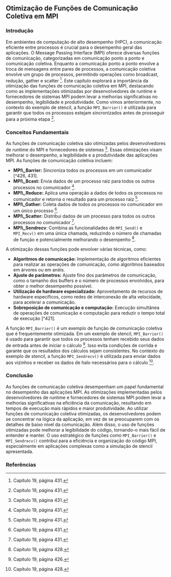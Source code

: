 ## Otimização de Funções de Comunicação Coletiva em MPI

### Introdução
Em ambientes de computação de alto desempenho (HPC), a comunicação eficiente entre processos é crucial para o desempenho geral das aplicações. O Message Passing Interface (MPI) oferece diversas funções de comunicação, categorizadas em comunicação ponto a ponto e comunicação coletiva. Enquanto a comunicação ponto a ponto envolve a troca de mensagens entre pares de processos, a comunicação coletiva envolve um grupo de processos, permitindo operações como broadcast, redução, gather e scatter [^431]. Este capítulo explorará a importância da otimização das funções de comunicação coletiva em MPI, destacando como as implementações otimizadas por desenvolvedores de runtime e fornecedores de sistemas MPI podem levar a melhorias significativas no desempenho, legibilidade e produtividade. Como vimos anteriormente, no contexto do exemplo de stencil, a função `MPI_Barrier()` é utilizada para garantir que todos os processos estejam sincronizados antes de prosseguir para a próxima etapa [^431].

### Conceitos Fundamentais

As funções de comunicação coletiva são otimizadas pelos desenvolvedores de runtime do MPI e fornecedores de sistemas [^431]. Essas otimizações visam melhorar o desempenho, a legibilidade e a produtividade das aplicações MPI. As funções de comunicação coletiva incluem:

*   **MPI\\_Barrier:** Sincroniza todos os processos em um comunicador [^426, 431].
*   **MPI\\_Bcast:** Envia dados de um processo raiz para todos os outros processos no comunicador [^431].
*   **MPI\\_Reduce:** Aplica uma operação a dados de todos os processos no comunicador e retorna o resultado para um processo raiz [^431].
*   **MPI\\_Gather:** Coleta dados de todos os processos no comunicador em um único processo [^431].
*   **MPI\\_Scatter:** Distribui dados de um processo para todos os outros processos no comunicador [^431].
*   **MPI\\_Sendrecv**: Combina as funcionalidades de `MPI_Send()` e `MPI_Recv()` em uma única chamada, reduzindo o número de chamadas de função e potencialmente melhorando o desempenho [^428].

A otimização dessas funções pode envolver várias técnicas, como:

*   **Algoritmos de comunicação:** Implementação de algoritmos eficientes para realizar as operações de comunicação, como algoritmos baseados em árvores ou em anéis.
*   **Ajuste de parâmetros:** Ajuste fino dos parâmetros de comunicação, como o tamanho dos buffers e o número de processos envolvidos, para obter o melhor desempenho possível.
*   **Utilização de hardware especializado:** Aproveitamento de recursos de hardware específicos, como redes de interconexão de alta velocidade, para acelerar a comunicação.
*   **Sobreposição de comunicação e computação:** Execução simultânea de operações de comunicação e computação para reduzir o tempo total de execução [^421].

A função `MPI_Barrier()` é um exemplo de função de comunicação coletiva que é frequentemente otimizada. Em um exemplo de stencil, `MPI_Barrier()` é usado para garantir que todos os processos tenham recebido seus dados de entrada antes de iniciar o cálculo [^426]. Isso evita condições de corrida e garante que os resultados dos cálculos sejam consistentes. No contexto do exemplo de stencil, a função `MPI_Sendrecv()` é utilizada para enviar dados aos vizinhos e receber os dados de halo necessários para o cálculo [^428].

### Conclusão

As funções de comunicação coletiva desempenham um papel fundamental no desempenho das aplicações MPI. As otimizações implementadas pelos desenvolvedores de runtime e fornecedores de sistemas MPI podem levar a melhorias significativas na eficiência da comunicação, resultando em tempos de execução mais rápidos e maior produtividade. Ao utilizar funções de comunicação coletiva otimizadas, os desenvolvedores podem se concentrar na lógica da aplicação, em vez de se preocuparem com os detalhes de baixo nível da comunicação. Além disso, o uso de funções otimizadas pode melhorar a legibilidade do código, tornando-o mais fácil de entender e manter. O uso estratégico de funções como `MPI_Barrier()` e `MPI_Sendrecv()` contribui para a eficiência e organização do código MPI, especialmente em aplicações complexas como a simulação de stencil apresentada.

### Referências

[^426]: Capítulo 19, página 426.
[^428]: Capítulo 19, página 428.
[^431]: Capítulo 19, página 431.

<!-- END -->
